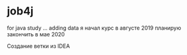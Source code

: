 # job4j
for java study
... adding data
я начал курс в августе 2019
планирую закончить в мае 2020

Создание ветки из IDEA
